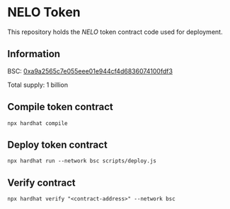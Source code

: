 # NELO Token

This repository holds the *NELO* token contract code used for deployment.

## Information

BSC: [0xa9a2565c7e055eee01e944cf4d6836074100fdf3](https://bscscan.com/token/0xa9a2565c7e055eee01e944cf4d6836074100fdf3)

Total supply: 1 billion

## Compile token contract

```shell
npx hardhat compile
```

## Deploy token contract

```shell
npx hardhat run --network bsc scripts/deploy.js
```

## Verify contract

```shell
npx hardhat verify "<contract-address>" --network bsc
```